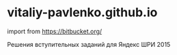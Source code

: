 # vitaliy-pavlenko.github.io
import from https://bitbucket.org/

Решения вступительных заданий для Яндекс ШРИ 2015
